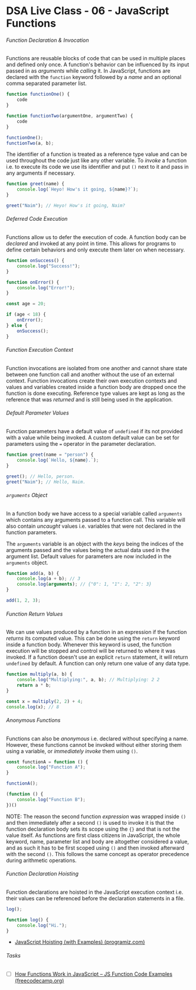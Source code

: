 # DSA Live Class - 06 - JavaScript Functions

###### Function Declaration & Invocation

Functions are reusable blocks of code that can be used in multiple places and
defined only once. A function's behavior can be influenced by its input passed
in as *arguments* while *calling* it. In JavaScript, functions are declared with
the `function` keyword followed by a *name* and an optional comma separated
parameter list.

```javascript
function functionOne() {
    code
}

function functionTwo(argumentOne, argumentTwo) {
    code
}

functionOne();
functionTwo(a, b);
```

The identifier of a function is treated as a reference type value and can be
used throughout the code just like any other variable. To *invoke* a function
i.e. to execute its code we use its identifier and put `()` next to it and pass
in any arguments if necessary.

```javascript
function greet(name) {
    console.log(`Heyo! How's it going, ${name}?`);
}

greet("Naim"); // Heyo! How's it going, Naim?
```

###### Deferred Code Execution

Functions allow us to defer the execution of code. A function body can be
*declared* and invoked at any point in time. This allows for programs to define
certain behaviors and only execute them later on when necessary.

```javascript
function onSuccess() {
    console.log("Success!");
}

function onError() {
    console.log("Error!");
}

const age = 20;

if (age < 18) {
    onError();
} else {
    onSuccess();
}
```

###### Function Execution Context

Function invocations are isolated from one another and cannot share state
between one function call and another without the use of an external context.
Function invocations create their own execution contexts and values and
variables created inside a function body are dropped once the function is done
executing. Reference type values are kept as long as the reference that was
*returned* and is still being used in the application.

###### Default Parameter Values

Function parameters have a default value of `undefined` if its not provided with
a value while being invoked. A custom default value can be set for parameters
using the `=` operator in the parameter declaration.

```javascript
function greet(name = "person") {
    console.log(`Hello, ${name}.`);
}

greet(); // Hello, person.
greet("Naim"); // Hello, Naim.
```

###### `arguments` Object

In a function body we have access to a special variable called `arguments` which
contains any arguments passed to a function call. This variable will also
contain *uncaught* values i.e. variables that were not declared in the function
parameters.

The `arguments` variable is an object with the *keys* being the indices of the
arguments passed and the values being the actual data used in the argument list.
Default values for parameters are now included in the `arguments` object.

```javascript
function add(a, b) {
    console.log(a + b); // 3
    console.log(arguments); // {"0": 1, "1": 2, "2": 3}
}

add(1, 2, 3);
```

###### Function Return Values

We can use values produced by a function in an expression if the function
*returns* its computed value. This can be done using the `return` keyword inside
a function body. Whenever this keyword is used, the function execution will be
stopped and control will be returned to where it was invoked. If a function
doesn't use an explicit `return` statement, it will return `undefined` by
default. A function can only return one value of any data type.

```javascript
function multiply(a, b) {
    console.log("Multiplying:", a, b); // Multiplying: 2 2
    return a * b;
}

const x = multiply(2, 2) + 4;
console.log(x); // 8
```

###### Anonymous Functions

Functions can also be *anonymous* i.e. declared without specifying a name.
However, these functions cannot be invoked without either storing them using a
variable, or *immediately invoke* them using `()`.

```javascript
const functionA = function () {
    console.log("Function A");
}

functionA();

(function () {
    console.log("Function B");
})()
```

NOTE: The reason the second function *expression* was wrapped inside `()` and
then immediately after a second `()` is used to invoke it is that the function
declaration body sets its scope using the `{}` and that is not the value itself.
As functions are first class citizens in JavaScript, the whole keyword, name,
parameter list and body are altogether considered a value, and as such it has to
be first scoped using `()` and then invoked afterward with the second `()`. This
follows the same concept as operator precedence during arithmetic operations.

###### Function Declaration Hoisting

Function declarations are hoisted in the JavaScript execution context i.e. their
values can be referenced before the declaration statements in a file.

```javascript
log();

function log() {
    console.log("Hi.");
}
```

- [JavaScript Hoisting (with Examples) (programiz.com)](https://www.programiz.com/javascript/hoisting)

###### Tasks

- [ ] [How Functions Work in JavaScript – JS Function Code Examples (freecodecamp.org)](https://www.freecodecamp.org/news/understanding-functions-in-javascript)
